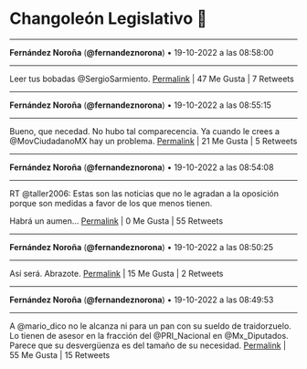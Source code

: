 # Changoleón Legislativo 🙈
*****
**Fernández Noroña** (**@fernandeznorona**) • 19-10-2022 a las 08:58:00
*****
Leer tus bobadas @SergioSarmiento.
[Permalink](https://twitter.com/fernandeznorona/status/1582778102492835840) | 47 Me Gusta | 7 Retweets
*****
**Fernández Noroña** (**@fernandeznorona**) • 19-10-2022 a las 08:55:15
*****
Bueno, que necedad. No hubo tal comparecencia. Ya cuando le crees a @MovCiudadanoMX hay un problema.
[Permalink](https://twitter.com/fernandeznorona/status/1582777410084167684) | 21 Me Gusta | 5 Retweets
*****
**Fernández Noroña** (**@fernandeznorona**) • 19-10-2022 a las 08:54:08
*****
RT @taller2006: Estas son las noticias que no le agradan a la oposición porque son medidas a favor de los que menos tienen.


Habrá un aumen…
[Permalink](https://twitter.com/fernandeznorona/status/1582777126914121729) | 0 Me Gusta | 55 Retweets
*****
**Fernández Noroña** (**@fernandeznorona**) • 19-10-2022 a las 08:50:25
*****
Así será. Abrazote.
[Permalink](https://twitter.com/fernandeznorona/status/1582776190497980416) | 15 Me Gusta | 2 Retweets
*****
**Fernández Noroña** (**@fernandeznorona**) • 19-10-2022 a las 08:49:53
*****
A @mario_dico no le alcanza ni para un pan con su sueldo de traidorzuelo. Lo tienen de asesor en la fracción del @PRI_Nacional en @Mx_Diputados. Parece que su desvergüenza es del tamaño de su necesidad.
[Permalink](https://twitter.com/fernandeznorona/status/1582776058696597508) | 55 Me Gusta | 15 Retweets